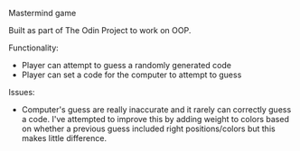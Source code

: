 Mastermind game

Built as part of The Odin Project to work on OOP.

Functionality:
- Player can attempt to guess a randomly generated code
- Player can set a code for the computer to attempt to guess

Issues:
- Computer's guess are really inaccurate and it rarely can correctly guess a code. I've attempted to improve this by adding weight to colors based on whether a previous guess included right positions/colors but this makes little difference.